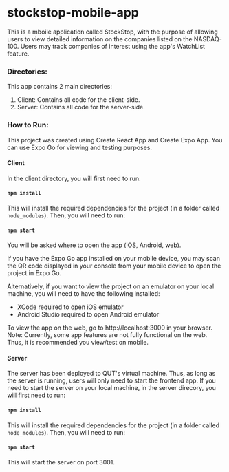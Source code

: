 # stockstop-mobile-app
This is a mboile application called StockStop, with the purpose of allowing users to view detailed information on the companies listed on the NASDAQ-100. Users may track companies of interest using the app's WatchList feature.

### Directories:
This app contains 2 main directories:
1. Client: Contains all code for the client-side.
2. Server: Contains all code for the server-side.

### How to Run:
This project was created using Create React App and Create Expo App. You can use Expo Go for viewing and testing purposes.

#### Client
In the client directory, you will first need to run:

#### `npm install`

This will install the required dependencies for the project (in a folder called `node_modules`). Then, you will need to run:

#### `npm start`

You will be asked where to open the app (iOS, Android, web).

If you have the Expo Go app installed on your mobile device, you may scan the QR code displayed in your console from your mobile device to open the project in Expo Go. 

Alternatively, if you want to view the project on an emulator on your local machine, you will need to have the following installed:
- XCode required to open iOS emulator
- Android Studio required to open Android emulator

To view the app on the web, go to http://localhost:3000 in your browser.
Note: Currently, some app features are not fully functional on the web. Thus, it is recommended you view/test on mobile.

#### Server
The server has been deployed to QUT's virtual machine. Thus, as long as the server is running, users will only need to start the frontend app.
If you need to start the server on your local machine, in the server direcory, you will first need to run:

#### `npm install`

This will install the required dependencies for the project (in a folder called `node_modules`). Then, you will need to run:

#### `npm start`

This will start the server on port 3001.
